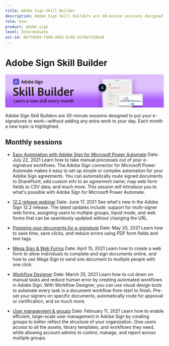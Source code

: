 ```yaml
---
title: Adobe Sign Skill Builder
description: Adobe Sign Skill Builders are 30-minute sessions designed to put your e-signatures to work—without adding any extra work to your day
role: User
product: adobe sign
level: Intermediate
exl-id: 8b7f85b8-f499-4402-8c0b-8170e7159ba0
---
```

# Adobe Sign Skill Builder

![Skill Builder Banner](../assets/SB_Hero.png) 

Adobe Sign Skill Builders are 30-minute sessions designed to put your e-signatures to work—without adding any extra work to your day. Each month a new topic is highlighted.

## Monthly sessions

* [Easy Automation with Adobe Sign for Microsoft Power Automate](https://sign-skillbuilder-july.joinus.adobeevents.com/)
Date: July 22, 2021
Learn how to take manual processes out of your e-signature workflows. The Adobe Sign connector for Microsoft Power Automate makes it easy to set up simple or complex automation for your Adobe Sign agreements. You can automatically route signed documents to SharePoint; add custom info to an agreement name; map web form fields to CSV data; and much more. This session will introduce you to what's possible with Adobe Sign for Microsoft Power Automate.

* [12.2 release webinar](https://event.on24.com/wcc/r/3163201/07B1E175783B1F37248E7AE08091D6C6)
Date: June 17, 2021
See what's new in the Adobe Sign 12.2 release. The latest updates include: support for multi-signer web forms, assigning users to multiple groups, liquid mode, and web forms that can be seamlessly updated without changing the URL.

* [Prepping your documents for e-signature](https://event.on24.com/wcc/r/3121756/E99C17996EB39D270728FC57D062F46B)
Date: May 20, 2021
Learn how to save time, save clicks, and reduce errors using PDF form fields and text tags.

* [Mega Sign & Web Forms](https://event.on24.com/wcc/r/3032025/7FF45B7F803724D32534FD1B0D610AD6)
Date: April 15, 2021
Learn how to create a web form to allow individuals to complete and sign documents online, and how to use Mega Sign to send one document to multiple people with one click.

* [Workflow Designer](https://event.on24.com/wcc/r/3031957/7D9B2B2431639F2D6B91449B932F6632)
Date: March 25, 2021
Learn how to cut down on manual tasks and reduce human error by creating automated workflows in Adobe Sign. With Workflow Designer, you can use visual design tools to automate every task in a document workflow from start to finish. Pre-set your signers on specific documents, automatically route for approval or certification, and so much more. 

* [User management & groups](https://event.on24.com/wcc/r/2954084/6EEDCD348E72E9C8E64F5B7E4ADB4642)
Date: February 11, 2021
Learn how to enable efficient, large-scale user management in Adobe Sign by creating groups to better reflect the structure of your organization. Give users access to all the assets, library templates, and workflows they need, while allowing account admins to control, manage, and report across multiple groups.
